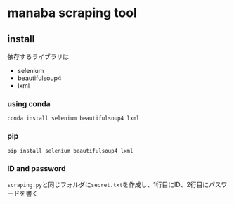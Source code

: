 # manaba scraping tool

## install

依存するライブラリは

- selenium
- beautifulsoup4
- lxml

### using conda

```:shell
conda install selenium beautifulsoup4 lxml
```

### pip

```:shell
pip install selenium beautifulsoup4 lxml
```

### ID and password

`scraping.py`と同じフォルダに`secret.txt`を作成し、1行目にID、2行目にパスワードを書く